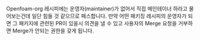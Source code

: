 Openfoam-org 레시피에는 운영자(maintainer)가 없어서 직접 메인테이너 하라고 물어보는건데 일단 힘들 것 같으므로 패스합니다. 만약 어떤 패키징 레시피의 운영자가 되면 그 패키지에 관련된 PR이 있을시 의견을 낼 수 있고 사용자의 Merge 요청을 거부하면 Merge가 안되는 권한을 갖게 됩니다.

